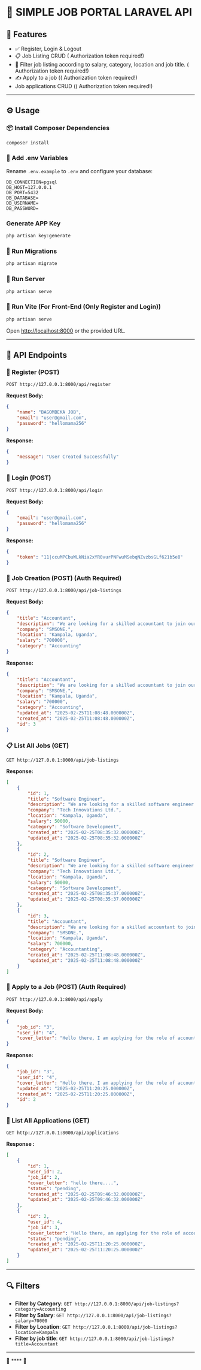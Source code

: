 # 🏢 SIMPLE JOB PORTAL LARAVEL API

## 🚀 Features

- ✅ Register, Login & Logout
- 📋 Job Listing CRUD (  Authorization token required!)
- 📌 Filter job listing according to salary, category, location and job title. (  Authorization token required!)
- ✍️ Apply to a job (( Authorization token required!)
- Job applications CRUD ((  Authorization  token required!)

---

## ⚙️ Usage

### 📦 Install Composer Dependencies
```bash
composer install
```

### 📝 Add .env Variables
Rename `.env.example` to `.env` and configure your database:
```env
DB_CONNECTION=pgsql
DB_HOST=127.0.0.1
DB_PORT=5432
DB_DATABASE=
DB_USERNAME=
DB_PASSWORD=
```

###  Generate APP Key
```bash
php artisan key:generate
```

### 📂 Run Migrations
```bash
php artisan migrate
```

### 🚀 Run Server
```bash
php artisan serve
```

### 🎨 Run Vite (For Front-End (Only Register and Login))
```bash
php artisan serve
```

Open [http://localhost:8000](http://localhost:8000) or the provided URL.

---

## 📡 API Endpoints

### 📝 Register (POST)
```http
POST http://127.0.0.1:8000/api/register
```
**Request Body:**
```json
{
    "name": "BAGOMBEKA JOB",
    "email": "user@gmail.com",
    "password": "hellomama256"
}
```
**Response:**
```json
{
    "message": "User Created Successfully"
}
```

### 🔑 Login (POST)
```http
POST http://127.0.0.1:8000/api/login
```
**Request Body:**
```json
{
    "email": "user@gmail.com",
    "password": "hellomama256"
}
```
**Response:**
```json
{
    "token": "11|ccuMPCbuWLkNia2xYR0vurPNFwuMSebqNZvzbsGLf621b5e8"
}
```

### 📌 Job Creation (POST) (Auth Required)
```http
POST http://127.0.0.1:8000/api/job-listings
```
**Request Body:**
```json
{
    "title": "Accountant",
    "description": "We are looking for a skilled accountant to join our team and work on cutting-edge projects.",
    "company": "SMSONE.",
    "location": "Kampala, Uganda",
    "salary": "700000",
    "category": "Accounting"
}
```
**Response:**
```json
{
    "title": "Accountant",
    "description": "We are looking for a skilled accountant to join our team and work on cutting-edge projects.",
    "company": "SMSONE.",
    "location": "Kampala, Uganda",
    "salary": "700000",
    "category": "Accounting",
    "updated_at": "2025-02-25T11:08:48.000000Z",
    "created_at": "2025-02-25T11:08:48.000000Z",
    "id": 3
}
```

### 📋 List All Jobs (GET)
```http
GET http://127.0.0.1:8000/api/job-listings
```
**Response:**
```json
[
    {
        "id": 1,
        "title": "Software Engineer",
        "description": "We are looking for a skilled software engineer to join our team and work on cutting-edge projects.",
        "company": "Tech Innovations Ltd.",
        "location": "Kampala, Uganda",
        "salary": 50000,
        "category": "Software Development",
        "created_at": "2025-02-25T08:35:32.000000Z",
        "updated_at": "2025-02-25T08:35:32.000000Z"
    },
    {
        "id": 2,
        "title": "Software Engineer",
        "description": "We are looking for a skilled software engineer to join our team and work on cutting-edge projects.",
        "company": "Tech Innovations Ltd.",
        "location": "Kampala, Uganda",
        "salary": 50000,
        "category": "Software Development",
        "created_at": "2025-02-25T08:35:37.000000Z",
        "updated_at": "2025-02-25T08:35:37.000000Z"
    },
    {
        "id": 3,
        "title": "Accountant",
        "description": "We are looking for a skilled accountant to join our team and work on cutting-edge projects.",
        "company": "SMSONE.",
        "location": "Kampala, Uganda",
        "salary": 700000,
        "category": "Accountanting",
        "created_at": "2025-02-25T11:08:48.000000Z",
        "updated_at": "2025-02-25T11:08:48.000000Z"
    }
]
```

### 📩 Apply to a Job (POST) (Auth Required)
```http
POST http://127.0.0.1:8000/api/apply
```
**Request Body:**
```json
{
    "job_id": "3",
    "user_id": "4",
    "cover_letter": "Hello there, I am applying for the role of accountant at your company! Thanks"
}
```
**Response:**
```json
{
    "job_id": "3",
    "user_id": "4",
    "cover_letter": "Hello there, I am applying for the role of accountant at your company! Thanks",
    "updated_at": "2025-02-25T11:20:25.000000Z",
    "created_at": "2025-02-25T11:20:25.000000Z",
    "id": 2
}
```

### 📜 List All Applications (GET)
```http
GET http://127.0.0.1:8000/api/applications
```
**Response :**
```json
[
    {
        "id": 1,
        "user_id": 2,
        "job_id": 2,
        "cover_letter": "hello there....",
        "status": "pending",
        "created_at": "2025-02-25T09:46:32.000000Z",
        "updated_at": "2025-02-25T09:46:32.000000Z"
    },
    {
        "id": 2,
        "user_id": 4,
        "job_id": 3,
        "cover_letter": "Hello there, am applying for the role of accountant at your company! Thanks",
        "status": "pending",
        "created_at": "2025-02-25T11:20:25.000000Z",
        "updated_at": "2025-02-25T11:20:25.000000Z"
    }
]
```

---

## 🔍 Filters

- **Filter by Category**: `GET http://127.0.0.1:8000/api/job-listings?category=Accounting`
- **Filter by Salary**: `GET http://127.0.0.1:8000/api/job-listings?salary=70000`
- **Filter by Location**: `GET http://127.0.0.1:8000/api/job-listings?location=Kampala`
- **Filter by job title**: `GET http://127.0.0.1:8000/api/job-listings?title=Accountant`

---

🚀 **** 🎉

